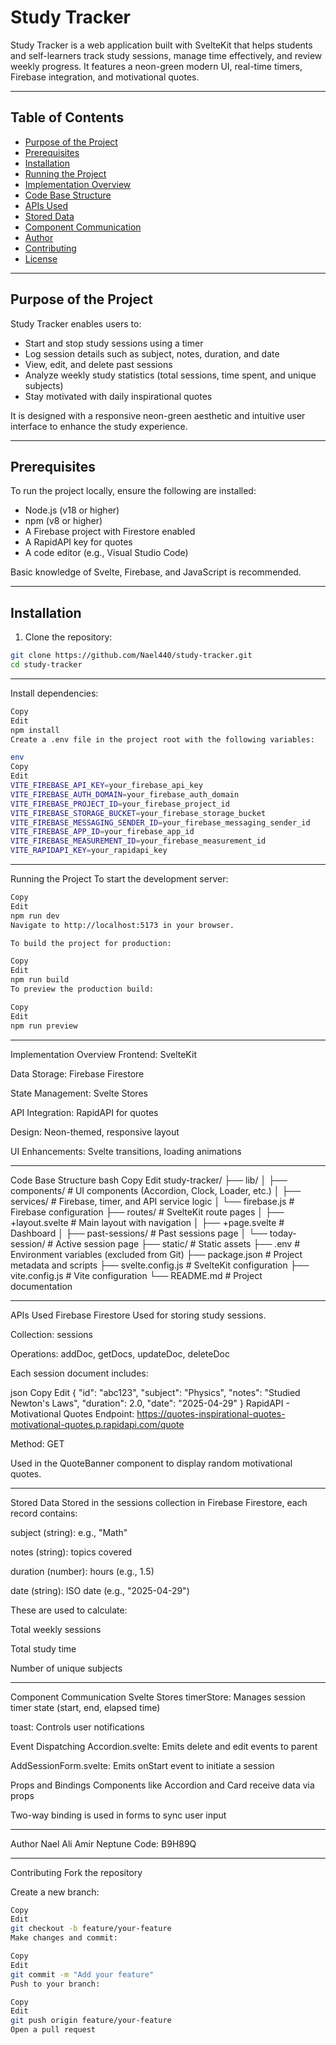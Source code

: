 # Study Tracker

Study Tracker is a web application built with SvelteKit that helps students and self-learners track study sessions, manage time effectively, and review weekly progress. It features a neon-green modern UI, real-time timers, Firebase integration, and motivational quotes.

---

## Table of Contents

- [Purpose of the Project](#purpose-of-the-project)
- [Prerequisites](#prerequisites)
- [Installation](#installation)
- [Running the Project](#running-the-project)
- [Implementation Overview](#implementation-overview)
- [Code Base Structure](#code-base-structure)
- [APIs Used](#apis-used)
- [Stored Data](#stored-data)
- [Component Communication](#component-communication)
- [Author](#author)
- [Contributing](#contributing)
- [License](#license)

---

## Purpose of the Project

Study Tracker enables users to:

- Start and stop study sessions using a timer
- Log session details such as subject, notes, duration, and date
- View, edit, and delete past sessions
- Analyze weekly study statistics (total sessions, time spent, and unique subjects)
- Stay motivated with daily inspirational quotes

It is designed with a responsive neon-green aesthetic and intuitive user interface to enhance the study experience.

---

## Prerequisites

To run the project locally, ensure the following are installed:

- Node.js (v18 or higher)
- npm (v8 or higher)
- A Firebase project with Firestore enabled
- A RapidAPI key for quotes
- A code editor (e.g., Visual Studio Code)

Basic knowledge of Svelte, Firebase, and JavaScript is recommended.

---

## Installation

1. Clone the repository:

```bash
git clone https://github.com/Nael440/study-tracker.git
cd study-tracker
```

---

Install dependencies:

```bash
Copy
Edit
npm install
Create a .env file in the project root with the following variables:

env
Copy
Edit
VITE_FIREBASE_API_KEY=your_firebase_api_key
VITE_FIREBASE_AUTH_DOMAIN=your_firebase_auth_domain
VITE_FIREBASE_PROJECT_ID=your_firebase_project_id
VITE_FIREBASE_STORAGE_BUCKET=your_firebase_storage_bucket
VITE_FIREBASE_MESSAGING_SENDER_ID=your_firebase_messaging_sender_id
VITE_FIREBASE_APP_ID=your_firebase_app_id
VITE_FIREBASE_MEASUREMENT_ID=your_firebase_measurement_id
VITE_RAPIDAPI_KEY=your_rapidapi_key
```

---

Running the Project
To start the development server:

```bash
Copy
Edit
npm run dev
Navigate to http://localhost:5173 in your browser.

To build the project for production:
```

```bash
Copy
Edit
npm run build
To preview the production build:
```

```bash
Copy
Edit
npm run preview
```
---

Implementation Overview
Frontend: SvelteKit

Data Storage: Firebase Firestore

State Management: Svelte Stores

API Integration: RapidAPI for quotes

Design: Neon-themed, responsive layout

UI Enhancements: Svelte transitions, loading animations

---

Code Base Structure
bash
Copy
Edit
study-tracker/
├── lib/
│   ├── components/       # UI components (Accordion, Clock, Loader, etc.)
│   ├── services/         # Firebase, timer, and API service logic
│   └── firebase.js       # Firebase configuration
├── routes/               # SvelteKit route pages
│   ├── +layout.svelte    # Main layout with navigation
│   ├── +page.svelte      # Dashboard
│   ├── past-sessions/    # Past sessions page
│   └── today-session/    # Active session page
├── static/               # Static assets
├── .env                  # Environment variables (excluded from Git)
├── package.json          # Project metadata and scripts
├── svelte.config.js      # SvelteKit configuration
├── vite.config.js        # Vite configuration
└── README.md             # Project documentation

---

APIs Used
Firebase Firestore
Used for storing study sessions.

Collection: sessions

Operations: addDoc, getDocs, updateDoc, deleteDoc

Each session document includes:

json
Copy
Edit
{
  "id": "abc123",
  "subject": "Physics",
  "notes": "Studied Newton's Laws",
  "duration": 2.0,
  "date": "2025-04-29"
}
RapidAPI - Motivational Quotes
Endpoint: https://quotes-inspirational-quotes-motivational-quotes.p.rapidapi.com/quote

Method: GET

Used in the QuoteBanner component to display random motivational quotes.

---

Stored Data
Stored in the sessions collection in Firebase Firestore, each record contains:

subject (string): e.g., "Math"

notes (string): topics covered

duration (number): hours (e.g., 1.5)

date (string): ISO date (e.g., "2025-04-29")

These are used to calculate:

Total weekly sessions

Total study time

Number of unique subjects

---

Component Communication
Svelte Stores
timerStore: Manages session timer state (start, end, elapsed time)

toast: Controls user notifications

Event Dispatching
Accordion.svelte: Emits delete and edit events to parent

AddSessionForm.svelte: Emits onStart event to initiate a session

Props and Bindings
Components like Accordion and Card receive data via props

Two-way binding is used in forms to sync user input

---

Author
Nael Ali Amir
Neptune Code: B9H89Q

---

Contributing
Fork the repository

Create a new branch:

```bash
Copy
Edit
git checkout -b feature/your-feature
Make changes and commit:
```

```bash
Copy
Edit
git commit -m "Add your feature"
Push to your branch:
```

```bash
Copy
Edit
git push origin feature/your-feature
Open a pull request
```

